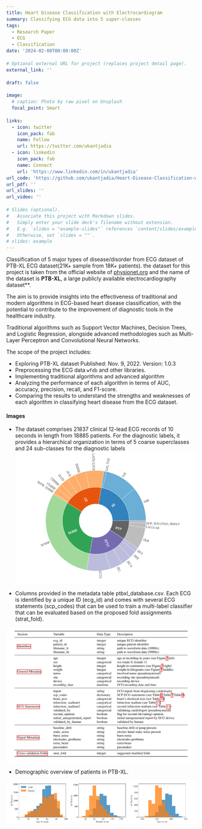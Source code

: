 ```yaml
---
title: Heart Disease Classification with Electrocardiogram
summary: Classifying ECG data into 5 super-classes 
tags:
  - Research Paper
  - ECG
  - Classification
date: '2024-02-08T00:00:00Z'

# Optional external URL for project (replaces project detail page).
external_link: ''

draft: false

image:
  # caption: Photo by raw pixel on Unsplash
  focal_point: Smart

links:
  - icon: twitter
    icon_pack: fab
    name: Follow
    url: https://twitter.com/ukantjadia
  - icon: linkedin
    icon_pack: fab
    name: Connect
    url: 'https://www.linkedin.com/in/ukantjadia' 
url_code: 'https://github.com/ukantjadia/Heart-Disease-Classification-with-Electrocardiogram'
url_pdf: ''
url_slides: ''
url_video: ''

# Slides (optional).
#   Associate this project with Markdown slides.
#   Simply enter your slide deck's filename without extension.
#   E.g. `slides = "example-slides"` references `content/slides/example-slides.md`.
#   Otherwise, set `slides = ""`.
# slides: example
---
```

Classification of 5 major types of disease/disorder from ECG dataset of PTB-XL ECG dataset(21K+ sample from 18K+ patients). the dataset for this project is taken from the official website of [physionet.org](https://physionet.org/content/ptb-xl/1.0.3/) and the name of the dataset is **PTB-XL**, a large publicly available electrocardiography dataset**.

The aim is to provide insights into the effectiveness of traditional and modern algorithms in ECG-based heart disease classification, with the potential to contribute to the improvement of diagnostic tools in the healthcare industry.

Traditional algorithms such as Support Vector Machines, Decision Trees, and Logistic Regression, alongside advanced methodologies such as Multi-Layer Perceptron and Convolutional Neural Networks.

The scope of the project includes:

- Exploring PTB-XL dataset Published: Nov. 9, 2022. Version: 1.0.3
- Preprocessing the ECG data `wfdb` and other libraries.
- Implementing traditional algorithms and advanced algorithm
- Analyzing the performance of each algorithm in terms of AUC, accuracy, precision, recall, and F1-score.
- Comparing the results to understand the strengths and weaknesses of each algorithm in classifying heart disease from the ECG dataset.

#### Images

- The dataset comprises 21837 clinical 12-lead ECG records of 10 seconds in length from 18885 patients.
For the diagnostic labels, it provides a hierarchical organization in terms of 5 coarse superclasses and 24 sub-classes for the diagnostic labels
![1710042174672](image/index/1710042174672.png)

- Columns provided in the metadata table ptbxl_database.csv. Each ECG is identified by a unique ID (ecg_id) and comes with several ECG statements (scp_codes) that can be used to train a multi-label classifier that can be evaluated based on the proposed fold assignments (strat_fold).

![1710042188040](image/index/1710042188040.png)

- Demographic overview of patients in PTB-XL.

![alt text](image/index/image.png)